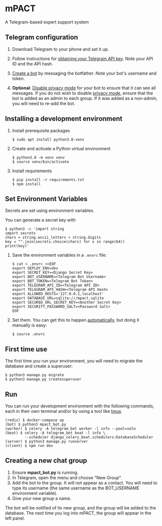 # mPACT

A Telegram-based expert support system

## Telegram configuration

1. Download Telegram to your phone and set it up.

1. Follow instructions for [obtaining your Telegram API 
   key](https://core.telegram.org/api/obtaining_api_id). Note your API ID 
   and the API hash.

1. [Create a bot](https://core.telegram.org/bots#6-botfather) by messaging 
   the botfather. Note your bot's username and token.

1. **Optional**: [Disable privacy 
   mode](https://www.teleme.io/articles/group_privacy_mode_of_telegram_bots) 
   for your bot to ensure that it can see all messages. If you do not wish to 
   disable [privacy mode](https://core.telegram.org/bots#privacy-mode), ensure 
   that the bot is added as an admin to each group. If it was added as a non-admin, 
   you will need to re-add the bot.
   
## Installing a development environment

1. Install prerequisite packages

       $ sudo apt install python3.8-venv

2. Create and activate a Python virtual environment

       $ python3.8 -m venv venv
       $ source venv/bin/activate

3. Install requirements

       $ pip install -r requirements.txt
       $ npm install


## Set Environment Variables

Secrets are set using environment variables.

You can generate a secret key with

    $ python3 -c 'import string
    import secrets
    chars = string.ascii_letters + string.digits
    key = "".join(secrets.choice(chars) for x in range(64))
    print(key)'

1. Save the environment variables in a `.envrc` file:

       $ cat > .envrc <<EOF
       export DEPLOY_ENV=dev
       export SECRET_KEY=<Django Secret Key>
       export BOT_USERNAME=<Telegram Bot Username>
       export BOT_TOKEN=<Telegram Bot Token>
       export TELEGRAM_API_ID=<Telegram API ID>
       export TELEGRAM_API_HASH=<Telegram API Hash>
       export ALLOWED_HOSTS='127.0.0.1,localhost'
       export DATABASE_URL=sqlite:///mpact.sqlite
       export SECURED_URL_SECRET_KEY=<Another Secret Key>
       export SECURITY_PASSWORD_SALT=<Password Salt>
       EOF

2. Set them. You can get this to happen [automatically][direnv], but
   doing it manually is easy:

       $ source .envrc


## First time use

The first time you run your environment, you will need to migrate the
database and create a superuser:

    $ python3 manage.py migrate
    $ python3 manage.py createsuperuser


## Run

You can run your development environment with the following commands,
each in their own terminal and/or by using a tool like [tmux][tmux].

    (redis) $ docker-compose up
    (bot) $ python3 mpact_bot.py
    (worker) $ celery -A telegram_bot worker -l info --pool=solo
    (beat) $ celery -A telegram_bot beat -l info \
             --scheduler django_celery_beat.schedulers:DatabaseScheduler
    (server) $ python3 manage.py runserver
    (client) $ npm run dev


## Creating a new chat group

1. Ensure **mpact_bot.py** is running.
2. In Telegram, open the menu and choose "New Group".
3. Add the bot to the group. It will not appear as a contact. You will
   need to type its username (the same username as the BOT_USERNAME
   environment variable).
4. Give your new group a name.

The bot will be notified of its new group, and the group will be added
to the database. The next time you log into mPACT, the group will appear
in the left panel.


[direnv]: https://github.com/direnv/direnv/#direnv----unclutter-your-profile
[tmux]: https://github.com/tmux/tmux#welcome-to-tmux
